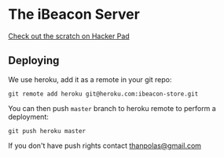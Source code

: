 
# The iBeacon Server


[Check out the scratch on Hacker Pad](https://hackpad.com/iBeacon-Hackathon-vQlQmTYVZwy)

## Deploying

We use heroku, add it as a remote in your git repo:

```
git remote add heroku git@heroku.com:ibeacon-store.git
```

You can then push `master` branch to heroku remote to perform a deployment:

```
git push heroku master
```

If you don't have push rights contact thanpolas@gmail.com

